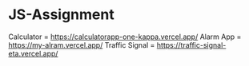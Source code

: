 # JS-Assignment
Calculator = https://calculatorapp-one-kappa.vercel.app/
Alarm App = https://my-alram.vercel.app/
Traffic Signal = https://traffic-signal-eta.vercel.app/
